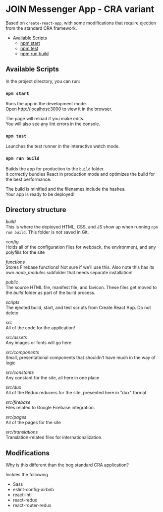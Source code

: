 # JOIN Messenger App - CRA variant

Based on `create-react-app`, with some modifications that require ejection from the standard CRA framework.

- [Available Scripts](#available-scripts)
  - [npm start](#npm-start)
  - [npm test](#npm-test)
  - [npm run build](#npm-run-build)

## Available Scripts

In the project directory, you can run:

### `npm start`

Runs the app in the development mode.<br>
Open [http://localhost:3000](http://localhost:3000) to view it in the browser.

The page will reload if you make edits.<br>
You will also see any lint errors in the console.

### `npm test`

Launches the test runner in the interactive watch mode.


### `npm run build`

Builds the app for production to the `build` folder.<br>
It correctly bundles React in production mode and optimizes the build for the best performance.

The build is minified and the filenames include the hashes.<br>
Your app is ready to be deployed!


## Directory structure
_build_<br/>
This is where the deployed HTML, CSS, and JS show up when running `npm run build`. This folder is not saved in Git.

_config_<br/>
Holds all of the configuration files for webpack, the environment, and any polyfills for the site

_functions_<br/>
Stores Firebase functions! Not sure if we'll use this. Also note this has its own _node_modules_ subfolder that needs separate installation!

_public_<br/> 
The source HTML file, manifest file, and favicon. These files get moved to the _build_ folder as part of the build process.

_scripts_<br/>
The ejected build, start, and test scripts from Create React App. Do not delete

_src_<br/>
All of the code for the application!

_src/assets_<br/>
Any images or fonts will go here

_src/components_<br/>
Small, presentational components that shouldn't have much in the way of logic

_src/constants_<br/>
Any constant for the site, all here in one place

_src/dux_<br/>
All of the Redux reducers for the site, presented here in "dux" format

_src/firebase_<br/>
Files related to Google Firebase integration.

_src/pages_<br/>
All of the pages for the site

_src/translations_<br/>
Translation-related files for internationalization.


## Modifications

Why is this different than the bog standard CRA application?

Incldes the following
- Sass
- eslint-config-airbnb
- react-intl
- react-redux
- react-router-redux

